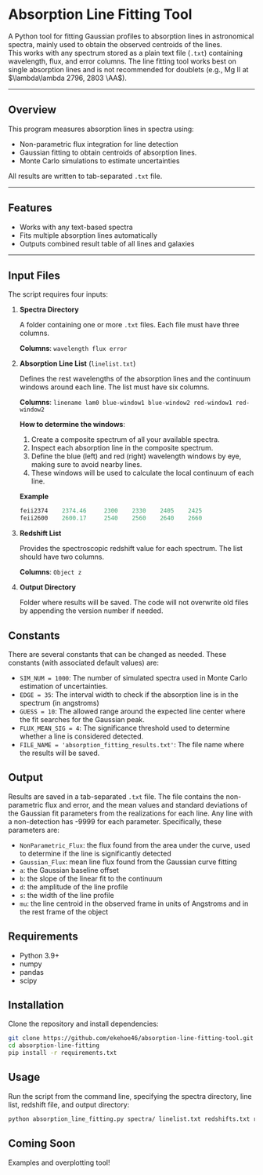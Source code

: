 # Absorption Line Fitting Tool

A Python tool for fitting Gaussian profiles to absorption lines in astronomical spectra, mainly used to obtain the observed centroids of the lines.  
This works with any spectrum stored as a plain text file (`.txt`) containing wavelength, flux, and error columns.
The line fitting tool works best on single absorption lines and is not recommended for doublets (e.g., Mg II at $\lambda\lambda 2796, 2803 \AA$).

---

## Overview

This program measures absorption lines in spectra using:
- Non-parametric flux integration for line detection
- Gaussian fitting to obtain centroids of absorption lines.
- Monte Carlo simulations to estimate uncertainties

All results are written to tab-separated `.txt` file.

---

## Features

- Works with any text-based spectra
- Fits multiple absorption lines automatically
- Outputs combined result table of all lines and galaxies

---

## Input Files

The script requires four inputs:

1. **Spectra Directory**  

   A folder containing one or more `.txt` files. Each file must have three columns.

   **Columns**:
    `wavelength flux error`

2. **Absorption Line List** (`linelist.txt`)

    Defines the rest wavelengths of the absorption lines and the continuum windows around each line. The list must have six columns.

    **Columns**:
    `linename lam0 blue-window1 blue-window2 red-window1 red-window2`

    **How to determine the windows**:
    
    1. Create a composite spectrum of all your available spectra.
    2. Inspect each absorption line in the composite spectrum.
    3. Define the blue (left) and red (right) wavelength windows by eye, making sure to avoid nearby lines.
    4. These windows will be used to calculate the local continuum of each line.

    **Example**
    ```python
    feii2374	2374.46	    2300	2330	2405	2425
    feii2600	2600.17	    2540	2560	2640	2660
    
3. **Redshift List**

    Provides the spectroscopic redshift value for each spectrum. The list should have two columns.

    **Columns**:
    `Object z`

4. **Output Directory**

    Folder where results will be saved. The code will not overwrite old files by appending the version number if needed.
## Constants
There are several constants that can be changed as needed. These constants (with associated default values) are:

- `SIM_NUM = 1000`: The number of simulated spectra used in Monte Carlo estimation of uncertainties.
- `EDGE = 35`: The interval width to check if the absorption line is in the spectrum (in angstroms)
- `GUESS = 10`: The allowed range around the expected line center where the fit searches for the Gaussian peak.
- `FLUX_MEAN_SIG = 4`: The significance threshold used to determine whether a line is considered detected.
- `FILE_NAME = 'absorption_fitting_results.txt'`: The file name where the results will be saved.

## Output

Results are saved in a tab-separated `.txt` file. The file contains the non-parametric flux and error, and the mean values and standard deviations of the Gaussian fit parameters from the realizations for each line. Any line with a non-detection has -9999 for each parameter. Specifically, these parameters are:

- `NonParametric_Flux`: the flux found from the area under the curve, used to determine if the line is significantly detected
- `Gaussian_Flux`: mean line flux found from the Gaussian curve fitting
- `a`: the Gaussian baseline offset
- `b`: the slope of the linear fit to the continuum
- `d`: the amplitude of the line profile
- `s`: the width of the line profile
- `mu`: the line centroid in the observed frame in units of Angstroms and in the rest frame of the object

## Requirements

- Python 3.9+
- numpy
- pandas
- scipy
## Installation
Clone the repository and install dependencies:

```bash
git clone https://github.com/ekehoe46/absorption-line-fitting-tool.git
cd absorption-line-fitting
pip install -r requirements.txt
```

## Usage
 
Run the script from the command line, specifying the spectra directory, line list, redshift file, and output directory:

```bash
python absorption_line_fitting.py spectra/ linelist.txt redshifts.txt results/
```   

## Coming Soon
Examples and overplotting tool!

